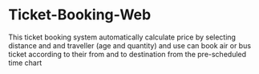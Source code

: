 # Ticket-Booking-Web

This ticket booking system automatically calculate price by selecting distance and and traveller (age and quantity) and use can book air or bus ticket according to their from and to destination from the pre-scheduled time chart
